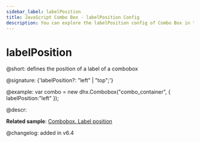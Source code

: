 ```yaml
---
sidebar_label: labelPosition
title: JavaScript Combo Box - labelPosition Config 
description: You can explore the labelPosition config of Combo Box in the documentation of the DHTMLX JavaScript UI library. Browse developer guides and API reference, try out code examples and live demos, and download a free 30-day evaluation version of DHTMLX Suite 7.
---
```


# labelPosition

@short: defines the position of a label of a combobox

@signature: {'labelPosition?: "left" | "top";'}

@example:
var combo = new dhx.Combobox("combo_container", {
    labelPosition:"left"
});

@descr:

**Related sample**: [Combobox. Label position](https://snippet.dhtmlx.com/2936fray)

@changelog: added in v6.4

[comment]: # (@related: combobox/how_to_start.md#initialize-combobox combobox/configuration.md#label)

